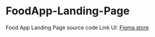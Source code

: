 # FoodApp-Landing-Page
Food App Landing Page source code
Link UI: [Figma store](https://www.figma.store/download/food-app-landing-page-for-figma/)
